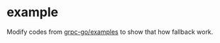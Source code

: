 # example

Modify codes from [grpc-go/examples](https://github.com/grpc/grpc-go/tree/master/examples) to show that how fallback work.